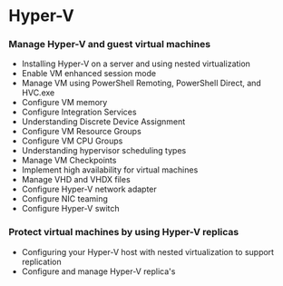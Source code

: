 # Hyper-V

### Manage Hyper-V and guest virtual machines
- Installing Hyper-V on a server and using nested virtualization
- Enable VM enhanced session mode
- Manage VM using PowerShell Remoting, PowerShell Direct, and HVC.exe
- Configure VM memory
- Configure Integration Services
- Understanding Discrete Device Assignment
- Configure VM Resource Groups
- Configure VM CPU Groups
- Understanding hypervisor scheduling types
- Manage VM Checkpoints
- Implement high availability for virtual machines
- Manage VHD and VHDX files
- Configure Hyper-V network adapter
- Configure NIC teaming
- Configure Hyper-V switch
### Protect virtual machines by using Hyper-V replicas
- Configuring your Hyper-V host with nested virtualization to support replication
- Configure and manage Hyper-V replica's

